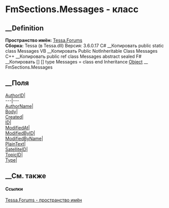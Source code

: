 # FmSections.Messages - класс
##  __Definition
 **Пространство имён:** [Tessa.Forums](N_Tessa_Forums.htm)  
 **Сборка:** Tessa (в Tessa.dll) Версия: 3.6.0.17
C# __Копировать
     public static class Messages
VB __Копировать
     Public NotInheritable Class Messages
C++ __Копировать
     public ref class Messages abstract sealed
F# __Копировать
     [<AbstractClassAttribute>]
    [<SealedAttribute>]
    type Messages = class end
Inheritance
    [Object](https://learn.microsoft.com/dotnet/api/system.object) __ FmSections.Messages
##  __Поля
[AuthorID](F_Tessa_Forums_FmSections_Messages_AuthorID.htm)|  
---|---  
[AuthorName](F_Tessa_Forums_FmSections_Messages_AuthorName.htm)|  
[Body](F_Tessa_Forums_FmSections_Messages_Body.htm)|  
[Created](F_Tessa_Forums_FmSections_Messages_Created.htm)|  
[ID](F_Tessa_Forums_FmSections_Messages_ID.htm)|  
[ModifiedAt](F_Tessa_Forums_FmSections_Messages_ModifiedAt.htm)|  
[ModifiedByID](F_Tessa_Forums_FmSections_Messages_ModifiedByID.htm)|  
[ModifiedByName](F_Tessa_Forums_FmSections_Messages_ModifiedByName.htm)|  
[PlainText](F_Tessa_Forums_FmSections_Messages_PlainText.htm)|  
[SatelliteID](F_Tessa_Forums_FmSections_Messages_SatelliteID.htm)|  
[TopicID](F_Tessa_Forums_FmSections_Messages_TopicID.htm)|  
[Type](F_Tessa_Forums_FmSections_Messages_Type.htm)|  
## __См. также
#### Ссылки
[Tessa.Forums - пространство имён](N_Tessa_Forums.htm)
